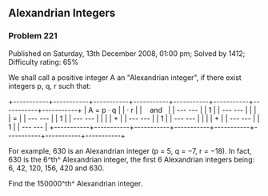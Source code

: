 Alexandrian Integers
--------------------

### Problem 221

Published on Saturday, 13th December 2008, 01:00 pm; Solved by 1412;
Difficulty rating: 65%

We shall call a positive integer A an "Alexandrian integer", if there
exist integers p, q, r such that:

+-----------+-----------+-----------+-----------+-----------+-----------+-----------+-----------+
| A = p · q |
| · r       |
|    and    |
|   --- --- |
|   1       |
|   --- --- |
|           |
| =         |
|   --- --- |
|   1       |
|   --- --- |
|           |
| +         |
|   --- --- |
|   1       |
|   --- --- |
|           |
| +         |
|   --- --- |
|   1       |
|   --- --- |
+-----------+-----------+-----------+-----------+-----------+-----------+-----------+-----------+

For example, 630 is an Alexandrian integer (p = 5, q = −7, r = −18). In
fact, 630 is the 6^th^ Alexandrian integer, the first 6 Alexandrian
integers being: 6, 42, 120, 156, 420 and 630.

Find the 150000^th^ Alexandrian integer.
